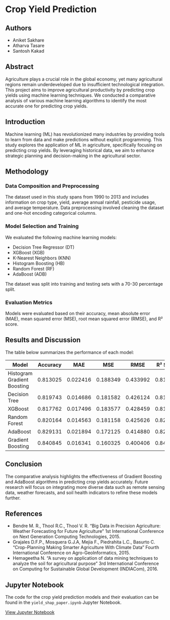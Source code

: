 # Crop Yield Prediction

## Authors
- Aniket Sakhare 
- Atharva Tasare 
- Santosh Kakad

## Abstract
Agriculture plays a crucial role in the global economy, yet many agricultural regions remain underdeveloped due to insufficient technological integration. This project aims to improve agricultural productivity by predicting crop yields using machine learning techniques. We conducted a comparative analysis of various machine learning algorithms to identify the most accurate one for predicting crop yields.

## Introduction
Machine learning (ML) has revolutionized many industries by providing tools to learn from data and make predictions without explicit programming. This study explores the application of ML in agriculture, specifically focusing on predicting crop yields. By leveraging historical data, we aim to enhance strategic planning and decision-making in the agricultural sector.

## Methodology
### Data Composition and Preprocessing
The dataset used in this study spans from 1990 to 2013 and includes information on crop type, yield, average annual rainfall, pesticide usage, and average temperature. Data preprocessing involved cleaning the dataset and one-hot encoding categorical columns.

### Model Selection and Training
We evaluated the following machine learning models:
- Decision Tree Regressor (DT)
- XGBoost (XGB)
- K-Nearest Neighbors (KNN)
- Histogram Boosting (HB)
- Random Forest (RF)
- AdaBoost (ADB)

The dataset was split into training and testing sets with a 70-30 percentage split.

### Evaluation Metrics
Models were evaluated based on their accuracy, mean absolute error (MAE), mean squared error (MSE), root mean squared error (RMSE), and R² score.

## Results and Discussion
The table below summarizes the performance of each model:

| Model                         | Accuracy | MAE     | MSE     | RMSE    | R² Score |
|-------------------------------|----------|---------|---------|---------|----------|
| Histogram Gradient Boosting   | 0.813025 | 0.022416| 0.188349| 0.433992| 0.813025 |
| Decision Tree                 | 0.819743 | 0.014686| 0.181582| 0.426124| 0.819743 |
| XGBoost                       | 0.817762 | 0.017496| 0.183577| 0.428459| 0.817762 |
| Random Forest                 | 0.820164 | 0.014563| 0.181158| 0.425626| 0.820164 |
| AdaBoost                      | 0.829131 | 0.021894| 0.172125| 0.414880| 0.829131 |
| Gradient Boosting             | 0.840845 | 0.016341| 0.160325| 0.400406| 0.840845 |

## Conclusion
The comparative analysis highlights the effectiveness of Gradient Boosting and AdaBoost algorithms in predicting crop yields accurately. Future research will focus on integrating more diverse data such as remote sensing data, weather forecasts, and soil health indicators to refine these models further.

## References
- Bendre M. R., Thool R.C., Thool V. R. “Big Data in Precision Agriculture: Weather Forecasting for Future Agriculture” 1st International Conference on Next Generation Computing Technologies, 2015.
- Grajales D.F.P., Mosquera G.J.A, Mejia F., Piedrahita L.C., Basurto C. “Crop-Planning Making Smarter Agriculture With Climate Data” Fourth International Conference on Agro-GeoInformatics, 2015.
- Hemageetha N. “A survey on application of data mining techniques to analyze the soil for agricultural purpose” 3rd International Conference on Computing for Sustainable Global Development (INDIACom), 2016.

## Jupyter Notebook
The code for the crop yield prediction models and their evaluation can be found in the `yield_shap_paper.ipynb` Jupyter Notebook.

[View Jupyter Notebook](yield_shap_paper.ipynb)

